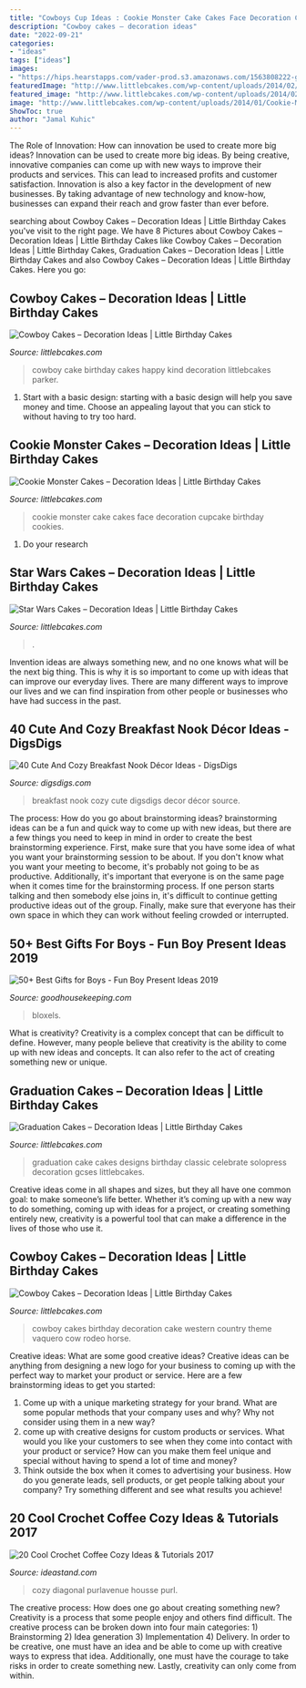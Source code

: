 ```yaml
---
title: "Cowboys Cup Ideas : Cookie Monster Cake Cakes Face Decoration Cupcake Birthday Cookies"
description: "Cowboy cakes – decoration ideas"
date: "2022-09-21"
categories:
- "ideas"
tags: ["ideas"]
images:
- "https://hips.hearstapps.com/vader-prod.s3.amazonaws.com/1563808222-gifts-for-boys-bloxels-better-1563808183.jpg?crop=0.447xw:1.00xh;0.114xw,0&amp;resize=480:*"
featuredImage: "http://www.littlebcakes.com/wp-content/uploads/2014/02/Cowboy-Wedding-Cakes.jpg"
featured_image: "http://www.littlebcakes.com/wp-content/uploads/2014/02/Cowboy-Wedding-Cakes.jpg"
image: "http://www.littlebcakes.com/wp-content/uploads/2014/01/Cookie-Monster-Cake-Pictures.jpg"
ShowToc: true
author: "Jamal Kuhic"
---
```



The Role of Innovation: How can innovation be used to create more big ideas?
Innovation can be used to create more big ideas. By being creative, innovative companies can come up with new ways to improve their products and services. This can lead to increased profits and customer satisfaction. Innovation is also a key factor in the development of new businesses. By taking advantage of new technology and know-how, businesses can expand their reach and grow faster than ever before.

	

		
searching about Cowboy Cakes – Decoration Ideas | Little Birthday Cakes you've visit to the right page. We have 8 Pictures about Cowboy Cakes – Decoration Ideas | Little Birthday Cakes like Cowboy Cakes – Decoration Ideas | Little Birthday Cakes, Graduation Cakes – Decoration Ideas | Little Birthday Cakes and also Cowboy Cakes – Decoration Ideas | Little Birthday Cakes. Here you go:
		
    
## Cowboy Cakes – Decoration Ideas | Little Birthday Cakes

<img loading=lazy src="http://www.littlebcakes.com/wp-content/uploads/2014/02/Cowboy-Cake.jpg" onerror="this.onerror=null;this.src='https://tse1.mm.bing.net/th?id=OIP.xTADRv11sYCvkGf27jbytAHaJ4&amp;pid=15.1';" alt="Cowboy Cakes – Decoration Ideas | Little Birthday Cakes">

_Source: littlebcakes.com_

>cowboy cake birthday cakes happy kind decoration littlebcakes parker. 

	

1. Start with a basic design: starting with a basic design will help you save money and time. Choose an appealing layout that you can stick to without having to try too hard.

    
## Cookie Monster Cakes – Decoration Ideas | Little Birthday Cakes

<img loading=lazy src="http://www.littlebcakes.com/wp-content/uploads/2014/01/Cookie-Monster-Cake-Pictures.jpg" onerror="this.onerror=null;this.src='https://tse3.mm.bing.net/th?id=OIP.Uwrj9sjURIxg2z46YxbhQQHaJ4&amp;pid=15.1';" alt="Cookie Monster Cakes – Decoration Ideas | Little Birthday Cakes">

_Source: littlebcakes.com_

>cookie monster cake cakes face decoration cupcake birthday cookies. 

	

1. Do your research

    
## Star Wars Cakes – Decoration Ideas | Little Birthday Cakes

<img loading=lazy src="https://www.littlebcakes.com/wp-content/uploads/2013/08/Star-Wars-Cake-Pictures.jpg" onerror="this.onerror=null;this.src='https://tse2.mm.bing.net/th?id=OIP.ubjh1AxNclsyTplAFCKShAHaJ4&amp;pid=15.1';" alt="Star Wars Cakes – Decoration Ideas | Little Birthday Cakes">

_Source: littlebcakes.com_

>. 

	

Invention ideas are always something new, and no one knows what will be the next big thing. This is why it is so important to come up with ideas that can improve our everyday lives. There are many different ways to improve our lives and we can find inspiration from other people or businesses who have had success in the past.

    
## 40 Cute And Cozy Breakfast Nook Décor Ideas - DigsDigs

<img loading=lazy src="http://www.digsdigs.com/photos/cute-and-cozy-breakfast-nook-decor-ideas-27-554x739.jpg" onerror="this.onerror=null;this.src='https://tse4.mm.bing.net/th?id=OIP.nMsQJirDnIHHjKlHqa10RwHaJ4&amp;pid=15.1';" alt="40 Cute And Cozy Breakfast Nook Décor Ideas - DigsDigs">

_Source: digsdigs.com_

>breakfast nook cozy cute digsdigs decor décor source. 

	

The process: How do you go about brainstorming ideas?
brainstorming ideas can be a fun and quick way to come up with new ideas, but there are a few things you need to keep in mind in order to create the best brainstorming experience. First, make sure that you have some idea of what you want your brainstorming session to be about. If you don't know what you want your meeting to become, it's probably not going to be as productive. Additionally, it's important that everyone is on the same page when it comes time for the brainstorming process. If one person starts talking and then somebody else joins in, it's difficult to continue getting productive ideas out of the group. Finally, make sure that everyone has their own space in which they can work without feeling crowded or interrupted.

    
## 50+ Best Gifts For Boys - Fun Boy Present Ideas 2019

<img loading=lazy src="https://hips.hearstapps.com/vader-prod.s3.amazonaws.com/1563808222-gifts-for-boys-bloxels-better-1563808183.jpg?crop=0.447xw:1.00xh;0.114xw,0&amp;resize=480:*" onerror="this.onerror=null;this.src='https://tse4.mm.bing.net/th?id=OIP.pUmR8lynNNVcI_j9SgngHQHaLD&amp;pid=15.1';" alt="50+ Best Gifts for Boys - Fun Boy Present Ideas 2019">

_Source: goodhousekeeping.com_

>bloxels. 

	

What is creativity?
Creativity is a complex concept that can be difficult to define. However, many people believe that creativity is the ability to come up with new ideas and concepts. It can also refer to the act of creating something new or unique.

    
## Graduation Cakes – Decoration Ideas | Little Birthday Cakes

<img loading=lazy src="https://www.littlebcakes.com/wp-content/uploads/2013/08/Graduation-Cake-Pics.jpg" onerror="this.onerror=null;this.src='https://tse4.mm.bing.net/th?id=OIP.FzF5xyvvONHBAF88429-cgHaJ4&amp;pid=15.1';" alt="Graduation Cakes – Decoration Ideas | Little Birthday Cakes">

_Source: littlebcakes.com_

>graduation cake cakes designs birthday classic celebrate solopress decoration gcses littlebcakes. 

	

Creative ideas come in all shapes and sizes, but they all have one common goal: to make someone’s life better. Whether it’s coming up with a new way to do something, coming up with ideas for a project, or creating something entirely new, creativity is a powerful tool that can make a difference in the lives of those who use it.

    
## Cowboy Cakes – Decoration Ideas | Little Birthday Cakes

<img loading=lazy src="http://www.littlebcakes.com/wp-content/uploads/2014/02/Cowboy-Wedding-Cakes.jpg" onerror="this.onerror=null;this.src='https://tse4.mm.bing.net/th?id=OIP.OA0mNdhMvr2LFDIbD5nAIQHaMX&amp;pid=15.1';" alt="Cowboy Cakes – Decoration Ideas | Little Birthday Cakes">

_Source: littlebcakes.com_

>cowboy cakes birthday decoration cake western country theme vaquero cow rodeo horse. 

	

Creative ideas: What are some good creative ideas?
Creative ideas can be anything from designing a new logo for your business to coming up with the perfect way to market your product or service. Here are a few brainstorming ideas to get you started: 
1. Come up with a unique marketing strategy for your brand. What are some popular methods that your company uses and why? Why not consider using them in a new way? 
2. come up with creative designs for custom products or services. What would you like your customers to see when they come into contact with your product or service? How can you make them feel unique and special without having to spend a lot of time and money? 
3. Think outside the box when it comes to advertising your business. How do you generate leads, sell products, or get people talking about your company? Try something different and see what results you achieve!

    
## 20 Cool Crochet Coffee Cozy Ideas &amp; Tutorials 2017

<img loading=lazy src="https://ideastand.com/wp-content/uploads/2014/09/crochet-coffee-cozy/13-diy-crochet-coffee-cozy-ideas.jpg" onerror="this.onerror=null;this.src='https://tse1.mm.bing.net/th?id=OIP.ngPOj2YYWbeA_UVa8NDx2wHaHa&amp;pid=15.1';" alt="20 Cool Crochet Coffee Cozy Ideas &amp; Tutorials 2017">

_Source: ideastand.com_

>cozy diagonal purlavenue housse purl. 

	

The creative process: How does one go about creating something new?
Creativity is a process that some people enjoy and others find difficult. The creative process can be broken down into four main categories: 1) Brainstorming 2) Idea generation 3) Implementation 4) Delivery. In order to be creative, one must have an idea and be able to come up with creative ways to express that idea. Additionally, one must have the courage to take risks in order to create something new. Lastly, creativity can only come from within.

